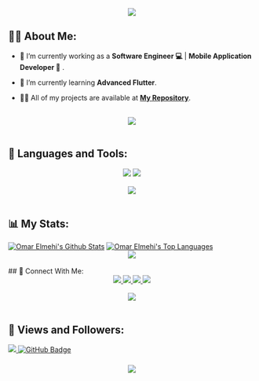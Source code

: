 <div align="center">
    <img src="https://readme-typing-svg.herokuapp.com/?font=Fira+Sans&size=40&center=true&vCenter=true&width=550&height=70&duration=4000&lines=Hi+There!+👋;+I'm+Omar+Elmehi!+😎;" />
</div>

## 🙋‍♂️ About Me:

- 🔭 I’m currently working as a **Software Engineer 💻** | **Mobile Application Developer 📱**  .

- 🌱 I’m currently learning **Advanced Flutter**.

- 👨‍💻 All of my projects are available at **[My Repository](https://github.com/OmarElmehi770?tab=repositories)**.


<br>
<div align="center">
    <img src="https://user-images.githubusercontent.com/73097560/115834477-dbab4500-a447-11eb-908a-139a6edaec5c.gif" />
</div>
<br>

## 🚀 Languages and Tools:
<div align="center">
    <img src="https://skillicons.dev/icons?i=flutter,dart,firebase,python" />
    <img src="https://skillicons.dev/icons?i=github,androidstudio,vscode,figma,postman" /><br>
</div>

<br>
<div align="center">
    <img src="https://user-images.githubusercontent.com/73097560/115834477-dbab4500-a447-11eb-908a-139a6edaec5c.gif" />
</div>
<br>

## 📊 My Stats:


<a href="https://github.com/OmarElmehi770/github-readme-stats">
    <img alt="Omar Elmehi's Github Stats" src="https://github-readme-stats.vercel.app/api?username=OmarElmehi770&show_icons=true&count_private=true&theme=react&hide_border=true&bg_color=0D1117" /></a>
<a href="https://github.com/OmarElmehi770/github-readme-stats">
    <img alt="Omar Elmehi's Top Languages" src="https://github-readme-stats.vercel.app/api/top-langs/?username=OmarElmehi770&langs_count=8&count_private=true&layout=compact&theme=react&hide_border=true&bg_color=0D1117" /></a>

<br>
<div align="center">
    <img src="https://user-images.githubusercontent.com/73097560/115834477-dbab4500-a447-11eb-908a-139a6edaec5c.gif" />
</div>
<br>
## 🤝 Connect With Me:

<div align="center">
    <a href="https://www.linkedin.com/in/omar-elmehi-026891293/" target="_blank">
    <img src="https://img.shields.io/badge/LinkedIn-0077B5?style=for-the-badge&logo=linkedin&logoColor=white" target="_blank" />
  </a>
    <a href="mailto:omar770949@gmail.com">
    <img src="https://img.shields.io/badge/Gmail-333333?style=for-the-badge&logo=gmail&logoColor=red" />
  <a href="https://wa.me/201221547451">
    <img src="https://img.shields.io/badge/WhatsApp-25D366?style=for-the-badge&logo=whatsapp&logoColor=white" />
  </a>
  <a href="https://www.facebook.com/share/1BfjyLHFMM/">
    <img src="https://img.shields.io/badge/Facebook-0077B5?style=for-the-badge&logo=facebook&logoColor=white" />
  </a>
</div>

<br>
<div align="center">
    <img src="https://user-images.githubusercontent.com/73097560/115834477-dbab4500-a447-11eb-908a-139a6edaec5c.gif" />
</div>
<br>

## 💜 Views and Followers:

<a href="https://github.com/OmarElmehi770/github-profile-views-counter">
    <img src="https://komarev.com/ghpvc/?username=OmarElmehi770">
</a>
<a href="https://github.com/OmarElmehi770?tab=followers"><img src="https://img.shields.io/github/followers/OmarElmehi770?label=Followers&style=social" alt="GitHub Badge"></a>
<h3 align="center">
    <img src="https://readme-typing-svg.herokuapp.com/?font=Fira+Sans&size=40&center=true&vCenter=true&width=700&height=70&duration=4000&lines=Thanks+for+visiting!+❤️;+Send+me+a+message+on+Linkedin!;I'm+Long+Life+Learner">
</h3>
